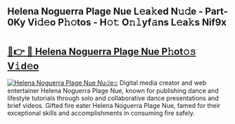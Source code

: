 ## Helena Noguerra Plage Nue L𝚎a𝚔ed N𝚞𝚍e - Part-0Ky Vi𝚍𝚎o P𝚑𝚘tos - H𝚘𝚝 O𝚗𝚕yf𝚊ns L𝚎a𝚔s Nif9x

# <h2><a href="http://kf8dtud.oniu.top/?m=Helena+Noguerra+Plage+Nue">🔗👉 🔴 Helena Noguerra Plage Nue P𝚑ot𝚘𝚜 V𝚒d𝚎o</a></h2>

[![Helena Noguerra Plage Nue Nu𝚍e𝚜](https://i.imgur.com/0qMVB7G.gif)](http://kf8dtud.oniu.top/?m=Helena+Noguerra+Plage+Nue)
Digital media creator and web entertainer Helena Noguerra Plage Nue, known for publishing dance and lifestyle tutorials through solo and collaborative dance presentations and brief videos. Gifted fire eater Helena Noguerra Plage Nue, famed for their exceptional skills and accomplishments in consuming fire safely.  
